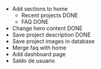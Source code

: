 -   Add sections to home
    -   Recent projects DONE
    -   FAQ DONE
-   Change hero content DONE
-   Save project description DONE
-   Save project images in database
-   Merge faq with home
-   Add dashboard page
-   Saldo de usuario
